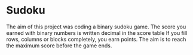 # Sudoku
 The aim of this project was coding a binary sudoku game. The score you earned with binary numbers is written decimal in the score table  If you fill rows, columns or blocks completely, you earn points. The aim is to reach the maximum score before the game ends.
